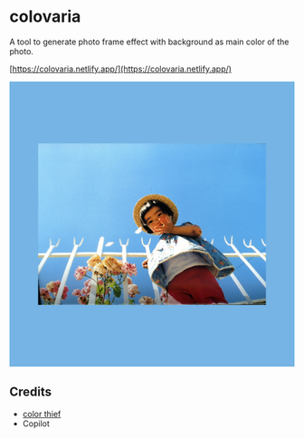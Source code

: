 # colovaria

A tool to generate photo frame effect with background as main color of the photo.

[https://colovaria.netlify.app/](https://colovaria.netlify.app/)

![colovaria](colovaria.png)

## Credits

- [color thief](https://github.com/lokesh/color-thief)
- Copilot
